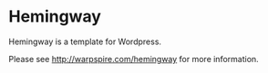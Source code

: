 # Hemingway

Hemingway is a template for Wordpress.

Please see <http://warpspire.com/hemingway> for more information.